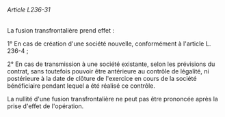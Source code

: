 ###### Article L236-31

La fusion transfrontalière prend effet :

1° En cas de création d'une société nouvelle, conformément à l'article L. 236-4 ;

2° En cas de transmission à une société existante, selon les prévisions du contrat, sans toutefois pouvoir être antérieure au contrôle de légalité, ni postérieure à la date de clôture de l'exercice en cours de la société bénéficiaire pendant lequel a été réalisé ce contrôle.

La nullité d'une fusion transfrontalière ne peut pas être prononcée après la prise d'effet de l'opération.

